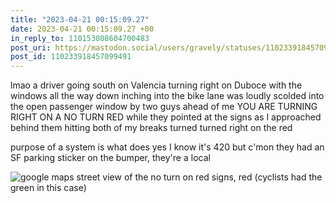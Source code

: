 ```yaml
---
title: "2023-04-21 00:15:09.27"
date: 2023-04-21 00:15:09.27 +00
in_reply_to: 110153008604700483
post_uri: https://mastodon.social/users/gravely/statuses/110233918457099491
post_id: 110233918457099491
---
```

lmao a driver going south on Valencia turning right on Duboce with the windows all the way down inching into the bike lane was loudly scolded into the open passenger window by two guys ahead of me YOU ARE TURNING RIGHT ON A NO TURN RED while they pointed at the signs as I approached behind them hitting both of my breaks turned turned right on the red

purpose of a system is what does yes I know it's 420 but c'mon they had an SF parking sticker on the bumper, they're a local


![google maps street view of the no turn on red signs, red (cyclists had the green in this case)](/images/110233918174082437.png)

